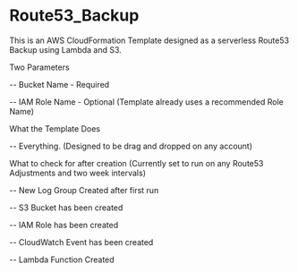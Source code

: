 # Route53_Backup

This is an AWS CloudFormation Template designed as a serverless Route53 Backup using Lambda and S3.<p>

Two Parameters
     <p>
     -- Bucket Name - Required<p>
     -- IAM Role Name - Optional (Template already uses a recommended Role Name)<p>
What the Template Does<p>
     -- Everything. (Designed to be drag and dropped on any account)<p>
What to check for after creation  (Currently set to run on any Route53 Adjustments and two week intervals)<p>
     -- New Log Group Created after first run <p>
     -- S3 Bucket has been created <p>
     -- IAM Role has been created <p>
     -- CloudWatch Event has been created <p>
     -- Lambda Function Created <p>

